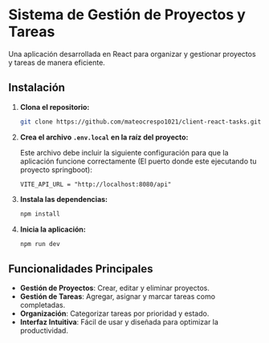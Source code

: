 # Sistema de Gestión de Proyectos y Tareas

Una aplicación desarrollada en React para organizar y gestionar proyectos y tareas de manera eficiente.

## Instalación

1. **Clona el repositorio:**

   ```bash
   git clone https://github.com/mateocrespo1021/client-react-tasks.git
   ```

2. **Crea el archivo `.env.local` en la raíz del proyecto:**

   Este archivo debe incluir la siguiente configuración para que la aplicación funcione correctamente (El puerto donde este ejecutando tu proyecto springboot):

   ```env
   VITE_API_URL = "http://localhost:8080/api"
   ```

3. **Instala las dependencias:**

   ```bash
   npm install
   ```

4. **Inicia la aplicación:**

   ```bash
   npm run dev
   ```

## Funcionalidades Principales

- **Gestión de Proyectos**: Crear, editar y eliminar proyectos.
- **Gestión de Tareas**: Agregar, asignar y marcar tareas como completadas.
- **Organización**: Categorizar tareas por prioridad y estado.
- **Interfaz Intuitiva**: Fácil de usar y diseñada para optimizar la productividad.
